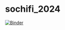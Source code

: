 # sochifi_2024

[![Binder](https://mybinder.org/badge_logo.svg)](https://mybinder.org/v2/gh/SerBraC/sochifi_2024.git/main?labpath=sliding_MIT_v2.ipynb)
